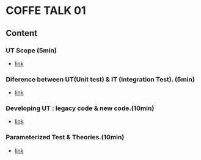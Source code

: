 # COFFE TALK 01

## Content

### UT Scope (5min)

- [link](/MD/coffee-talk/junit/01-Unit-test-scope.md)
 
### Diference between UT(Unit test) & IT (Integration Test). (5min)

- [link](/MD/coffee-talk/junit/02-UTxIT.md)

### Developing UT : legacy code & new code.(10min)

- [link](/)

### Parameterized Test & Theories.(10min)

- [link](/)

